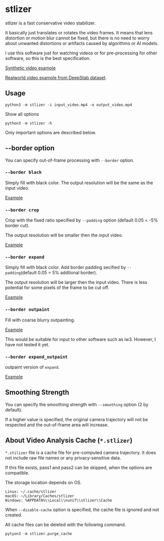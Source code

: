 # stlizer

stlizer is a fast conservative video stabilizer.

It basically just translates or rotates the video frames. It means that lens distortion or motion blur cannot be fixed, but there is no need to worry about unwanted distortions or artifacts caused by algorithms or AI models.

I use this software just for watching videos or for pre-processing for other software, so this is the best specification.

[Synthetic video example](https://github.com/user-attachments/assets/06f6a6d2-8ab7-4d8b-bc07-ac39e676a974)

[Realworld video example from DeepStab dataset](https://github.com/user-attachments/assets/7ce12bfd-35f1-469e-aa61-72109d222c8e).

## Usage

```
python3 -m stlizer -i input_video.mp4 -o output_video.mp4
```

Show all options
```
python3 -m stlizer -h
```
Only important options are described below.

## --border option

You can specify out-of-frame processing with `--border` option.

### `--border black`

Simply fill with black color. The output resolution will be the same as the input video.

[Example](https://github.com/user-attachments/assets/4573e9c4-3d70-43a8-a476-d25be9c7e478)

### `--border crop`

Crop with the fixed ratio specified by `--padding` option (default 0.05 = -5% border cut).

The output resolution will be smaller then the input video.

[Example](https://github.com/user-attachments/assets/d74f8421-5b7f-4ae8-b0b5-9248e9eb528d)

### `--border expand`

Simply fill with black color. Add border padding secified by `--padding`(default 0.05 = 5% addtional border).

The output resolution will be larger then the input video.
There is less potential for some pixels of the frame to be cut off.

[Example](https://github.com/user-attachments/assets/f5a7b93c-7bf3-4434-857d-e8a35805755b)

### `--border outpaint`

Fill with coarse blurry outpainting.

[Example](https://github.com/user-attachments/assets/95585d66-1e8a-42cf-84c6-d9a6b30e09cd)

This would be suitable for input to other software such as iw3. However, I have not tested it yet.

### `--border expand_outpaint`

outpaint version of `expand`.

[Example](https://github.com/user-attachments/assets/cd889b5b-fc0d-4862-8143-74f4b53a77fb)

## Smoothing Strength

You can specify the smoothing strength with `--smoothing` option (2 by default).

If a higher value is specified, the original camera trajectory will not be respected and the out-of-frame area will increase.

## About Video Analysis Cache (`*.stlizer`)

`*.stilizer` file is a cache file for pre-computed camera trajectory. It does not include raw file names or any privacy-sensitive data.

If this file exists, pass1 and pass2 can be skipped, when the options are compatible.

The storage location depends on OS.
```
Linux: ~/.cache/stlizer
macOS: ~/Library/Caches/stlizer
Windows: %APPDATA%\\Local\\nunif\\stlizer\\Cache
```

When `--disable-cache` option is specified, the cache file is ignored and not created.

All cache files can be deleted with the following command.
```
pytyon3 -m stlizer.purge_cache
```
